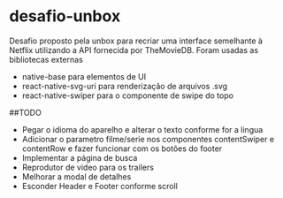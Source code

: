# desafio-unbox
Desafio proposto pela unbox para recriar uma interface semelhante à Netflix utilizando a API fornecida por TheMovieDB. 
Foram usadas as bibliotecas externas 
  - native-base para elementos de UI
  - react-native-svg-uri para renderização de arquivos .svg
  - react-native-swiper para o componente de swipe do topo

##TODO
- Pegar o idioma do aparelho e alterar o texto conforme for a lingua
- Adicionar o parametro filme/serie nos componentes contentSwiper e contentRow e fazer funcionar com os botões do footer
- Implementar a página de busca
- Reprodutor de video para os trailers
- Melhorar a modal de detalhes
- Esconder Header e Footer conforme scroll
